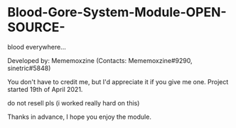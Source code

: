# Blood-Gore-System-Module-OPEN-SOURCE-
blood everywhere...

Developed by: Mememoxzine (Contacts: Mememoxzine#9290, sinetric#5848)

You don't have to credit me, but I'd appreciate it if you give me one. Project started 19th of April 2021.

do not resell pls (i worked really hard on this)

Thanks in advance, I hope you enjoy the module.
